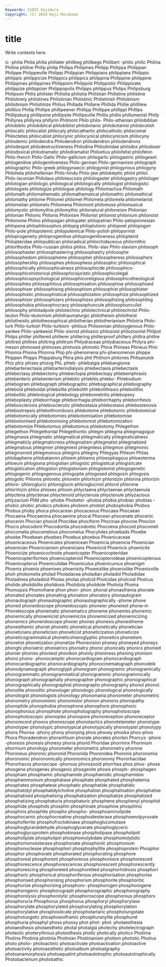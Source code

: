 ```yaml
---
Keywords: 21025 kojimura
Copyright: (C) 2024 Koji Murakami
---
```


# title

Write contents here.



ic -philia Philia philia philiater
philibeg philibegs Philibert -philic philic Philina Philine philine Philip philip
Philipa Philipines Philipp Philippa Philippan Philippe Philippeville Philippi Philippian Philippians
philippians Philippic philippic philippicize Philippics philippics philippina Philippine philippine Philippines
philippines Philippism Philippist Philippistic Philippizate philippize philippizer Philippopolis Philipps philippus
Philips Philipsburg Philipson Philis philister Philistia philistia Philistian Philistine philistine
Philistinely philistines Philistinian Philistinic Philistinish Philistinism philistinism Philistinize Philius Phillada
Phillane Phillida Phillie phillilew philliloo Phillip Phillipe phillipeener Phillipp Phillippe
phillippi Phillips Phillipsburg phillipsine phillipsite Phillipsville Phillis phillis phillumenist Philly
Phillyrea phillyrea phillyrin Philmont Philo philo- Philo-athenian philobiblian philobiblic philobiblical
philobiblist philobotanic philobotanist philobrutish philocalic philocalist philocaly philocathartic philocatholic philocomal
Philoctetes philocubist philocynic philocynical philocynicism philocyny philodemic philodendra Philodendron philodendron
philodendrons philodespot philodestructiveness Philodina Philodinidae philodox philodoxer philodoxical philodramatic philodramatist
Philoetius philofelist philofelon Philo-french Philo-Gallic Philo-gallicism philogarlic philogastric philogeant philogenitive
philogenitiveness Philo-german Philo-germanism philograph philographic Philo-greek philogynaecic philogynist philogynous philogyny
Philohela philohellenian Philo-hindu Philo-jew philokleptic philol philol. Philo-laconian Philolaus philoleucosis
philologaster philologastry philologer philologian philologic philological philologically philologist philologistic philologists
philologize philologue philology Philomachus Philomath philomath philomathematic philomathematical philomathic philomathical
philomathy philome Philomel philomel Philomela philomela philomelanist philomelian philomels Philomena
Philomont philomuse philomusical philomystic philomythia philomythic philonatural philoneism Philonian philonian
Philonic Philonis Philonism Philonist philonist philonium philonoist Philonome Philoo philopagan
philopater philopatrian Philo-peloponnesian philopena philophilosophos philopig philoplutonic philopoet philopogon Philo-pole
philopolemic philopolemical Philo-polish philopornist philoprogeneity philoprogenitive philoprogenitiveness philopterid Philopteridae philopublican
philoradical philorchidaceous philornithic philorthodox Philo-russian philos philos. Philo-slav Philo-slavism philosoph
philosophaster philosophastering philosophastry philosophe philosophedom philosopheme philosopher philosopheress philosophers philosophership
philosophes philosophess philosophic philosophical philosophically philosophicalness philosophicide philosophico- philosophicohistorical philosophicojuristic
philosophicolegal philosophicopsychological philosophicoreligious philosophicotheological philosophies philosophilous philosophisation philosophise philosophised philosophiser
philosophising philosophism philosophist philosophister philosophistic philosophistical philosophization philosophize philosophized philosophizer
philosophizers philosophizes philosophizing philosophling philosophobia philosophocracy philosophuncule philosophunculist philosophy philotadpole
philotechnic philotechnical philotechnist Philo-teuton Philo-teutonism philothaumaturgic philotheism philotheist philotheistic philotheosophical
philotherian philotherianism Philotria Philo-turk Philo-turkish Philo-turkism -philous Philoxenian philoxygenous Philo-yankee
Philo-yankeeist Philo-zionist philozoic philozoist philozoonist Philpot Philps philter philtered philterer
philtering philterproof philters philtra philtre philtred philtres philtring philtrum Philydraceae
philydraceous Philyra phi-meson phimosed phimoses phimosis phimotic Phina Phineas Phineus
Phio Phiomia Phiona Phionna Phip phi-phenomena phi-phenomenon phippe Phippen Phipps
Phippsburg Phira phis phit Phithom phitones Phitsanulok Phiz phiz phizes
phizog PhL phleb- phlebalgia phlebangioma phlebarteriectasia phlebarteriodialysis phlebectasia phlebectasis phlebectasy
phlebectomy phlebectopia phlebectopy phlebemphraxis phlebenteric phlebenterism phlebitic phlebitis phlebo- Phlebodium
phlebogram phlebograph phlebographic phlebographical phlebography phleboid phleboidal phlebolite phlebolith phlebolithiasis
phlebolithic phlebolitic phlebological phlebology phlebometritis phlebopexy phleboplasty phleborrhage phleborrhagia phleborrhaphy
phleborrhexis phlebosclerosis phlebosclerotic phlebostasia phlebostasis phlebostenosis phlebostrepsis phlebothrombosis phlebotome phlebotomic
phlebotomical phlebotomically phlebotomies phlebotomisation phlebotomise phlebotomised phlebotomising phlebotomist phlebotomization phlebotomize
Phlebotomus phlebotomus phlebotomy Phlegethon phlegethon Phlegethontal Phlegethontic phlegm phlegma phlegmagogue
phlegmasia phlegmatic phlegmatical phlegmatically phlegmaticalness phlegmaticly phlegmaticness phlegmatism phlegmatist phlegmatized
phlegmatous phlegmier phlegmiest phlegmless phlegmon phlegmonic phlegmonoid phlegmonous phlegms phlegmy
Phlegyas Phleum Phlias phlobaphene phlobatannin phloem phloems phloeophagous phloeoterma phloeum
phlogisma phlogistian phlogistic phlogistical phlogisticate phlogistication phlogiston phlogistonism phlogistonist phlogogenetic
phlogogenic phlogogenous phlogopite phlogosed phlogosin phlogosis phlogotic Phlomis phloretic phloretin
phlorhizin phloridzin phlorina phlorizin phloro- phloroglucic phloroglucin phloroglucinol phlorol phlorone
phlorrhizin phlox phloxes phloxin phlyctaena phlyctaenae phlyctaenula phlyctena phlyctenae phlyctenoid
phlyctenula phlyctenule phlyzacious phlyzacium PhM pho -phobe Phobetor -phobia phobia
phobiac phobias -phobic phobic phobics phobies phobism phobist phobophobia Phobos
Phobus phoby phoca phocacean phocaceous Phocaea Phocaean Phocaena Phocaenina phocaenine
phocal Phocean phocenate phocenic phocenin Phocian phocid Phocidae phociform Phocinae
phocine Phocion Phocis phocodont Phocodontia phocodontic Phocoena phocoid phocomeli phocomelia
phocomelous phocomelus Phocylides phoebads Phoebe phoebe Phoebean phoebes Phoebus phoebus
Phoenicaceae phoenicaceous Phoenicales phoenicean Phoenicia phoenicia Phoenician phoenician Phoenicianism phoenicians
Phoenicid Phoenicis phoenicite Phoenicize phoenicochroite phoenicopter Phoenicopteridae Phoenicopteriformes phoenicopteroid Phoenicopteroideae
phoenicopterous Phoenicopterus Phoeniculidae Phoeniculus phoenicurous phoenigm Phoenix phoenix phoenixes phoenixity
Phoenixlike phoenixlike Phoenixville phoh phokomelia pholad Pholadacea pholadian pholadid Pholadidae
Pholadinea pholadoid Pholas pholas pholcid Pholcidae pholcoid Pholcus pholido pholidolite
pholidosis Pholidota pholidote Pholiota Phoma Phomopsis Phomvihane phon phon- phon.
phonal phonasthenia phonate phonated phonates phonating phonation phonatory phonautogram phonautograph
phonautographic phonautographically -phone phone phoned phoneidoscope phoneidoscopic phoneier phoneiest phone-in
Phonelescope phonematic phonematics phoneme phonemes phonemic phonemically phonemicist phonemicize phonemicized
phonemicizing phonemics phonendoscope phoner phones phonesis phonestheme phonesthemic phonet phonetic
phonetical phonetically phonetician phoneticians phoneticism phoneticist phoneticization phoneticize phoneticogrammatical phoneticohieroglyphic
phonetics phonetism phonetist phonetization phonetize Phonevision phoney phoneyed phoneys phonghi
phoniatric phoniatrics phoniatry phonic phonically phonics phonied phonier phonies phoniest
phonikon phonily phoniness phoning phonism phono phono- phonocamptic phonocardiogram phonocardiograph
phonocardiographic phonocardiography phonocinematograph phonodeik phonodynamograph phonoglyph phonogram phonogramic phonogramically phonogrammatic
phonogrammatical phonogrammic phonogrammically phonograph phonographally phonographer phonographic phonographical phonographically phonographist
phonographs phonography phonol phonol. phonolite phonolitic phonologer phonologic phonological phonologically
phonologist phonologists phonology phonomania phonometer phonometric phonometry phonomimic phonomotor phonon
phonons phonopathy phonophile phonophobia phonophone phonophore phonophoric phonophorous phonophote phonophotography
phonophotoscope phonophotoscopic phonoplex phonopore phonoreception phonoreceptor phonorecord phonos phonoscope phonotactics
phonotelemeter phonotype phonotyper phonotypic phonotypical phonotypically phonotypist phonotypy phons Phonsa
-phony phony phonying phoo phooey phooka phoo-phoo Phora Phoradendron phoranthium
phorate phorates phorbin Phorcys -phore -phoresis phoresis phoresy phoria phorid
Phoridae phorminx Phormium phormium phorology phorometer phorometric phorometry phorone Phoroneus
phoronic phoronid Phoronida Phoronidea Phoronis phoronomia phoronomic phoronomically phoronomics phoronomy
Phororhacidae Phororhacos phoroscope -phorous phorozooid phorrhea phos phos- phose phosgene
phosgenes phosgenic phosgenite phosis phosph- phosphagen phospham phosphamic phosphamide phosphamidic
phosphamidon phosphammonium phosphatase phosphate phosphated phosphatemia phosphates phosphatese phosphatic phosphatide
phosphatidic phosphatidyl phosphatidylcholine phosphation phosphatisation phosphatise phosphatised phosphatising phosphatization phosphatize
phosphatized phosphatizing phosphaturia phosphaturic phosphene phosphenyl phosphid phosphide phosphids phosphin
phosphinate phosphine phosphinic phosphins phosphite phospho phospho- phosphoaminolipide phosphocarnic phosphocreatine
phosphodiesterase phosphoenolpyruvate phosphoferrite phosphofructokinase phosphoglucomutase phosphoglyceraldehyde phosphoglycerate phosphoglyceric phosphoglycoprotein phosphokinase
phospholipase phospholipid phospholipide phospholipin phosphomolybdate phosphomolybdic phosphomonoesterase phosphonate phosphonic phosphonium
phosphonuclease phosphophori phosphophyllite phosphoprotein Phosphor phosphor phosphorate phosphorated phosphorating phosphore
phosphoreal phosphorent phosphoreous phosphoresce phosphoresced phosphorescence phosphorescences phosphorescent phosphorescently phosphorescing
phosphoreted phosphoretted phosphorhidrosis phosphori phosphoric phosphorical phosphoriferous phosphorisation phosphorise phosphorised
phosphorising phosphorism phosphorite phosphoritic phosphorize phosphorizing phosphoro- phosphorogen phosphorogene phosphorogenic
phosphorograph phosphorographic phosphorography phosphorolysis phosphorolytic phosphoroscope phosphorous phosphors phosphoruria Phosphorus
phosphorus phosphoryl phosphorylase phosphorylate phosphorylated phosphorylating phosphorylation phosphorylative phosphosilicate phosphotartaric
phosphotungstate phosphotungstic phosphowolframic phosphuranylite phosphuret phosphuria phosphyl phoss phossy phot
phot- phot. photaesthesia photaesthesis photaesthetic photal photalgia photechy photelectrograph photeolic
photerythrous photesthesis photic photically photics Photima Photina Photinia photinia Photinian
Photinianism photism photistic Photius photo photo- photoactinic photoactivate photoactivation photoactive
photoactivity photoaesthetic photoalbum photoalgraphy photoanamorphosis photoaquatint photoautotrophic photoautotrophically Photobacterium photobathic
